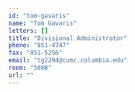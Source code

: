 ```yaml
---
id: "tom-gavaris"
name: "Tom Gavaris"
letters: []
title: "Divisional Administrator"
phone: "851-4747"
fax: "851-5256"
email: "tg2294@cumc.columbia.edu"
room: "508B"
url: ""
---
```

